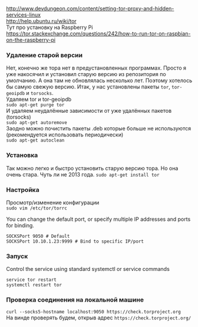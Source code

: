 http://www.devdungeon.com/content/setting-tor-proxy-and-hidden-services-linux  
http://help.ubuntu.ru/wiki/tor  
Тут про установку на Raspberry Pi  
https://tor.stackexchange.com/questions/242/how-to-run-tor-on-raspbian-on-the-raspberry-pi

### Удаление старой версии
Нет, конечно же тора нет в предустановленных программах. Просто я уже накосячил и установил старую версию из репозитория по умолчанию. А она там не обновлялась несколько лет. Поэтому хотелось бы самую свежую версию.
Итак, у нас установлены пакеты `tor`, `tor-geoipdb` и `torsocks`.  
Удаляем tor и tor-geoipdb  
`sudo apt-get purge tor`  
И удаляем неудалённые зависимости от уже удалённых пакетов (torsocks)  
`sudo apt-get autoremove`  
Заодно можно почистить пакеты .deb которые больше не используются (рекомендуется использовать периодически)  
`sudo apt-get autoclean`

### Установка
Так можно легко и быстро установить старую версию тора. Но она очень стара. Чуть ли не 2013 года. `sudo apt-get install tor`  


### Настройка
Просмотр/изменение конфигурации  
`sudo vim /etc/tor/torrc`

You can change the default port, or specify multiple IP addresses and ports for binding.
```
SOCKSPort 9050 # Default
SOCKSPort 10.10.1.23:9999 # Bind to specific IP/port
```

### Запуск
Control the service using standard systemctl or service commands
```
service tor restart
systemctl restart tor
```

### Проверка соединения на локальной машине
`curl --socks5-hostname localhost:9050 https://check.torproject.org`  
На винде проверять будем, открыв адрес `https://check.torproject.org/`
